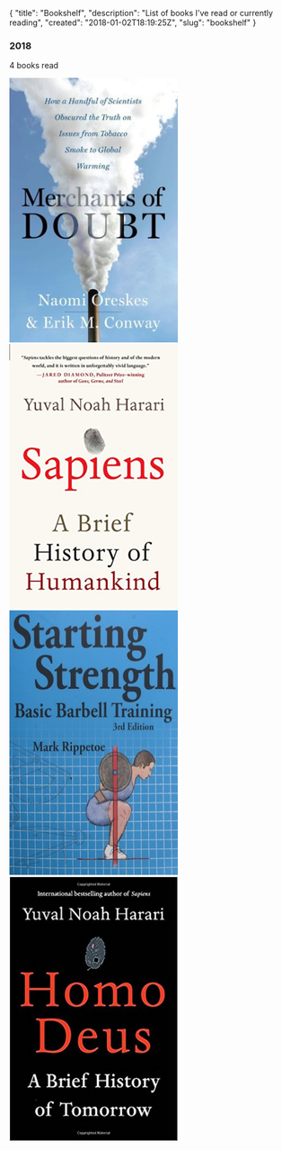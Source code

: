 { 
"title": "Bookshelf", 
"description": "List of books I've read or currently reading", 
"created": "2018-01-02T18:19:25Z", 
"slug": "bookshelf"
}

### 2018
 
4 books read
 
 <a href="http://amzn.to/2D918Oj">
 <img style="display:inline;margin-right: 15px;" src="/assets/img/books/merchants-of-doubt.jpg" width="300" height="470" /></a><a href="http://amzn.to/2EFAYyQ"><img src="/assets/img/books/sapiens.jpg" style="display:inline" width="300" height="470" /></a><a href="http://amzn.to/2EGveoP"><img src="/assets/img/books/startingstrength.jpg" style="display:inline;margin-right: 15px;" width="300" height="470" /></a><a href="http://amzn.to/2naneFd"><img style="display:inline" width="300" height="470" src="assets/img/books/deus.jpg" /></a>

 
 
 
 
